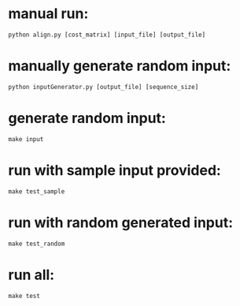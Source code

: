 # manual run:
    python align.py [cost_matrix] [input_file] [output_file]

# manually generate random input:
    python inputGenerator.py [output_file] [sequence_size]

# generate random input:
    make input

# run with sample input provided:
    make test_sample

# run with random generated input:
    make test_random

# run all:
    make test
